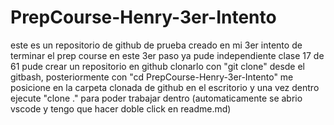 # PrepCourse-Henry-3er-Intento
este es un repositorio de github de prueba creado en mi 3er intento de terminar el prep course
en este 3er paso ya pude independiente clase 17 de 61 pude crear un repositorio en github clonarlo con "git clone" desde el gitbash, posteriormente con "cd PrepCourse-Henry-3er-Intento" me posicione en la carpeta clonada de github en el escritorio y una vez dentro ejecute "clone ." para poder trabajar dentro (automaticamente se abrio vscode y tengo que hacer doble click en readme.md) 
